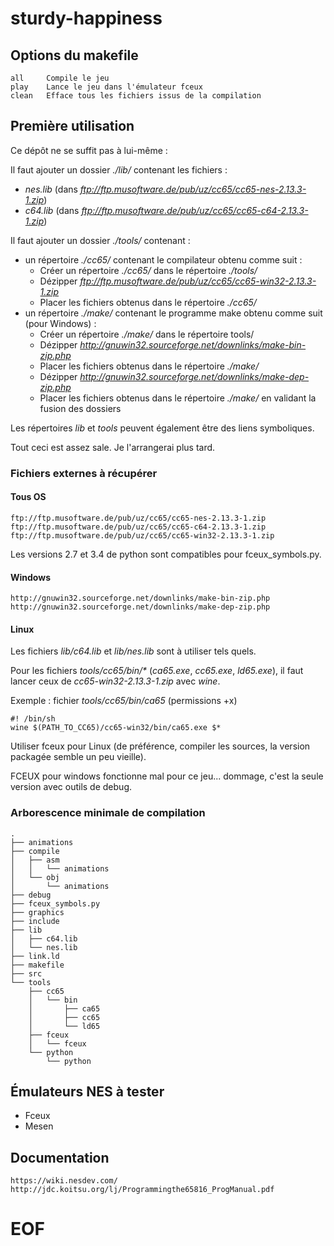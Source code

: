 # sturdy-happiness

## Options du makefile
    all     Compile le jeu
    play    Lance le jeu dans l'émulateur fceux
    clean   Efface tous les fichiers issus de la compilation

## Première utilisation
Ce dépôt ne se suffit pas à lui-même :

Il faut ajouter un dossier _./lib/_ contenant les fichiers :
- _nes.lib_ (dans _ftp://ftp.musoftware.de/pub/uz/cc65/cc65-nes-2.13.3-1.zip_)
- _c64.lib_ (dans _ftp://ftp.musoftware.de/pub/uz/cc65/cc65-c64-2.13.3-1.zip_)

Il faut ajouter un dossier _./tools/_ contenant :
- un répertoire _./cc65/_ contenant le compilateur obtenu comme suit :
    - Créer un répertoire _./cc65/_ dans le répertoire _./tools/_
    - Dézipper _ftp://ftp.musoftware.de/pub/uz/cc65/cc65-win32-2.13.3-1.zip_
    - Placer les fichiers obtenus dans le répertoire _./cc65/_
- un répertoire _./make/_ contenant le programme make obtenu comme suit (pour Windows) :
    - Créer un répertoire _./make/_ dans le répertoire tools/
    - Dézipper _http://gnuwin32.sourceforge.net/downlinks/make-bin-zip.php_
    - Placer les fichiers obtenus dans le répertoire _./make/_
    - Dézipper _http://gnuwin32.sourceforge.net/downlinks/make-dep-zip.php_
    - Placer les fichiers obtenus dans le répertoire _./make/_ en validant la fusion des dossiers

Les répertoires _lib_ et _tools_ peuvent également être des liens symboliques.

Tout ceci est assez sale. Je l'arrangerai plus tard.

### Fichiers externes à récupérer
#### Tous OS
    ftp://ftp.musoftware.de/pub/uz/cc65/cc65-nes-2.13.3-1.zip
    ftp://ftp.musoftware.de/pub/uz/cc65/cc65-c64-2.13.3-1.zip
    ftp://ftp.musoftware.de/pub/uz/cc65/cc65-win32-2.13.3-1.zip

Les versions 2.7 et 3.4 de python sont compatibles pour fceux\_symbols.py.

#### Windows
    http://gnuwin32.sourceforge.net/downlinks/make-bin-zip.php
    http://gnuwin32.sourceforge.net/downlinks/make-dep-zip.php

#### Linux
Les fichiers _lib/c64.lib_ et _lib/nes.lib_ sont à utiliser tels quels.

Pour les fichiers _tools/cc65/bin/*_ (_ca65.exe_, _cc65.exe_, _ld65.exe_), il faut lancer ceux de _cc65-win32-2.13.3-1.zip_ avec _wine_.

Exemple : fichier _tools/cc65/bin/ca65_ (permissions +x)

    #! /bin/sh
    wine $(PATH_TO_CC65)/cc65-win32/bin/ca65.exe $*

Utiliser fceux pour Linux (de préférence, compiler les sources, la version packagée semble un peu vieille).

FCEUX pour windows fonctionne mal pour ce jeu... dommage, c'est la seule version avec outils de debug.

### Arborescence minimale de compilation
    .
    ├── animations
    ├── compile
    │   ├── asm
    │   │   └── animations
    │   └── obj
    │       └── animations
    ├── debug
    ├── fceux_symbols.py
    ├── graphics
    ├── include
    ├── lib
    │   ├── c64.lib
    │   └── nes.lib
    ├── link.ld
    ├── makefile
    ├── src
    └── tools
        ├── cc65
        │   └── bin
        │       ├── ca65
        │       ├── cc65
        │       └── ld65
        ├── fceux
        │   └── fceux
        └── python
            └── python


## Émulateurs NES à tester
- Fceux
- Mesen

## Documentation
    https://wiki.nesdev.com/
    http://jdc.koitsu.org/lj/Programmingthe65816_ProgManual.pdf

# EOF
